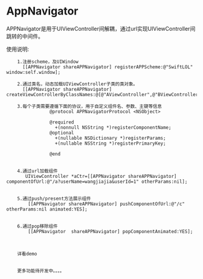 # AppNavigator


APPNavigator是用于UIViewController间解耦，通过url实现UIViewController间跳转的中间件。


使用说明:

        1.注册scheme，及UIWindow
          [[APPNavigator shareAPPNavigator] registerAPPScheme:@"SwiftLOL" window:self.window];
       
        2.通过类名，动态加载UIViewController子类的类对象。
          [[APPNavigator shareAPPNavigator] createViewControllerByClassNames:@[@"AViewController",@"BViewController",@"CViewController"]];

        3.每个子类需要遵循下面的协议，用于自定义组件名、参数、主键等信息
                    @protocol APPNavigatorProtocol <NSObject>

                    @required
                      +(nonnull NSString *)registerComponentName;
                    @optional
                      +(nullable NSDictionary *)registerParams;
                      +(nullable NSString *)registerPrimaryKey;

                    @end


        4.通过url加载组件
           UIViewController *aCtr=[[APPNavigator shareAPPNavigator] componentOfUrl:@"/a?userName=wangjiajia&userId=1" otherParams:nil];


        5.通过push/present方法展示组件
            [[APPNavigator shareAPPNavigator] pushComponentOfUrl:@"/c" otherParams:nil animated:YES];


        6.通过pop移除组件
            [[APPNavigator  shareAPPNavigator] popComponentAnimated:YES];



        详看demo


        更多功能待开发中。。。。        
